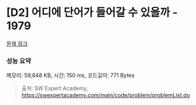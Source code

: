 # [D2] 어디에 단어가 들어갈 수 있을까 - 1979 

[문제 링크](https://swexpertacademy.com/main/code/problem/problemDetail.do?contestProbId=AV5PuPq6AaQDFAUq) 

### 성능 요약

메모리: 59,848 KB, 시간: 150 ms, 코드길이: 771 Bytes



> 출처: SW Expert Academy, https://swexpertacademy.com/main/code/problem/problemList.do